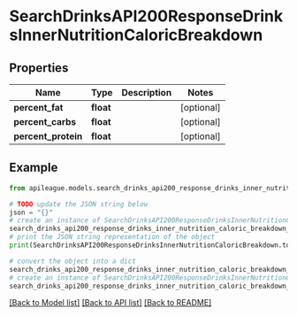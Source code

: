 # SearchDrinksAPI200ResponseDrinksInnerNutritionCaloricBreakdown


## Properties

Name | Type | Description | Notes
------------ | ------------- | ------------- | -------------
**percent_fat** | **float** |  | [optional] 
**percent_carbs** | **float** |  | [optional] 
**percent_protein** | **float** |  | [optional] 

## Example

```python
from apileague.models.search_drinks_api200_response_drinks_inner_nutrition_caloric_breakdown import SearchDrinksAPI200ResponseDrinksInnerNutritionCaloricBreakdown

# TODO update the JSON string below
json = "{}"
# create an instance of SearchDrinksAPI200ResponseDrinksInnerNutritionCaloricBreakdown from a JSON string
search_drinks_api200_response_drinks_inner_nutrition_caloric_breakdown_instance = SearchDrinksAPI200ResponseDrinksInnerNutritionCaloricBreakdown.from_json(json)
# print the JSON string representation of the object
print(SearchDrinksAPI200ResponseDrinksInnerNutritionCaloricBreakdown.to_json())

# convert the object into a dict
search_drinks_api200_response_drinks_inner_nutrition_caloric_breakdown_dict = search_drinks_api200_response_drinks_inner_nutrition_caloric_breakdown_instance.to_dict()
# create an instance of SearchDrinksAPI200ResponseDrinksInnerNutritionCaloricBreakdown from a dict
search_drinks_api200_response_drinks_inner_nutrition_caloric_breakdown_from_dict = SearchDrinksAPI200ResponseDrinksInnerNutritionCaloricBreakdown.from_dict(search_drinks_api200_response_drinks_inner_nutrition_caloric_breakdown_dict)
```
[[Back to Model list]](../README.md#documentation-for-models) [[Back to API list]](../README.md#documentation-for-api-endpoints) [[Back to README]](../README.md)


